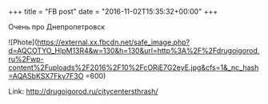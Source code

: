 +++
title = "FB post"
date = "2016-11-02T15:35:32+00:00"
+++

Очень про Днепропетровск 

![Phote](https://external.xx.fbcdn.net/safe_image.php?d=AQCOTYO_HlpM13R4&w=130&h=130&url=http%3A%2F%2Fdrugoigorod.ru%2Fwp-content%2Fuploads%2F2016%2F10%2FcORjE7G2eyE.jpg&cfs=1&_nc_hash=AQASbKSX7Fky7F3O =600)


Link: http://drugoigorod.ru/citycentersthrash/
